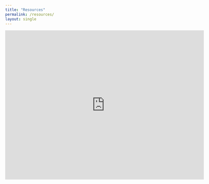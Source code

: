 ```yaml
---
title: "Resources"
permalink: /resources/
layout: single
---
```


<iframe src="https://docs.google.com/presentation/d/e/2PACX-1vQXvkvlqXiHIplwal2x30P1a3eaUaGS6c7NgNFO0I5UehfNSc1LIMuwSRPDvprYfBgpgI2iU4Vd1I6R/embed?start=false&loop=false&delayms=5000" frameborder="0" width="640" height="480" allowfullscreen="true" mozallowfullscreen="true" webkitallowfullscreen="true"></iframe>
